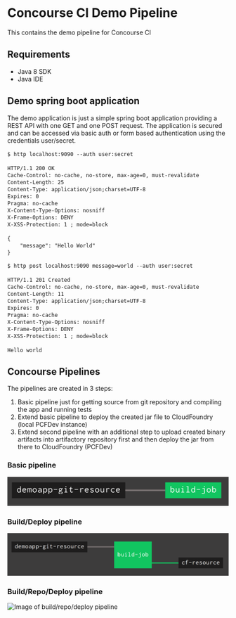 # Concourse CI Demo Pipeline
This contains the demo pipeline for Concourse CI

## Requirements

* Java 8 SDK
* Java IDE

## Demo spring boot application

The demo application is just a simple spring boot application providing a REST API
with one GET and one POST request. The application is secured and can be accessed via basic auth or form based authentication using the credentials user/secret.

```
$ http localhost:9090 --auth user:secret

HTTP/1.1 200 OK
Cache-Control: no-cache, no-store, max-age=0, must-revalidate
Content-Length: 25
Content-Type: application/json;charset=UTF-8
Expires: 0
Pragma: no-cache
X-Content-Type-Options: nosniff
X-Frame-Options: DENY
X-XSS-Protection: 1 ; mode=block

{
    "message": "Hello World"
}
```

```
$ http post localhost:9090 message=world --auth user:secret

HTTP/1.1 201 Created
Cache-Control: no-cache, no-store, max-age=0, must-revalidate
Content-Length: 11
Content-Type: application/json;charset=UTF-8
Expires: 0
Pragma: no-cache
X-Content-Type-Options: nosniff
X-Frame-Options: DENY
X-XSS-Protection: 1 ; mode=block

Hello world
```

## Concourse Pipelines

The pipelines are created in 3 steps:

1. Basic pipeline just for getting source from git repository and compiling the app and running tests
2. Extend basic pipeline to deploy the created jar file to CloudFoundry (local PCFDev instance)
3. Extend second pipeline with an additional step to upload created binary artifacts into artifactory repository first and then deploy the jar from there to CloudFoundry (PCFDev)

### Basic pipeline

![Image of basic pipeline](https://github.com/andifalk/concourse-ci-demo/raw/master/images/demo_build_pipeline.png)

### Build/Deploy pipeline

![Image of build/deploy pipeline](https://github.com/andifalk/concourse-ci-demo/raw/master/images/demo_build_deploy_pipeline.png)

### Build/Repo/Deploy pipeline

![Image of build/repo/deploy pipeline](https://github.com/andifalk/concourse-ci-demo/raw/master/images/demo_build_repo_deploy_pipeline.png)



